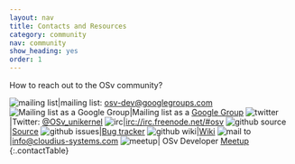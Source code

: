 ```yaml
---
layout: nav
title: Contacts and Resources
category: community
nav: community
show_heading: yes
order: 1
---
```


How to reach out to the OSv community?

<!--more-->

![mailing list](images/envlope.jpg)|mailing list: [osv-dev@googlegroups.com](mailto:osv-dev@googlegroups.com)
![Mailing list as a Google Group](images/envlope.jpg)|Mailing list as a [Google Group](https://groups.google.com/forum/#!forum/osv-dev)
![twitter](images/birdy.jpg)|Twitter: [@OSv_unikernel](https://twitter.com/OSv_unikernel)
![irc](images/semllcon.jpg)|[irc://irc.freenode.net/#osv](irc://irc.freenode.net/#osv)
![github source](images/github-57x47.png)|[Source](https://github.com/cloudius-systems/osv)
![github issues](images/github-57x47.png)|[Bug tracker](https://github.com/cloudius-systems/osv/issues)
![github wiki](images/github-57x47.png)|[Wiki](https://github.com/cloudius-systems/osv/wiki)
![mail to](images/envlope.jpg)|[info@cloudius-systems.com](mailto:info@cloudius-systems.com)
![meetup](images/meetup_57x47.png)| OSv Developer [Meetup](http://www.meetup.com/OSv-Developer-Meetup)
{:.contactTable}

